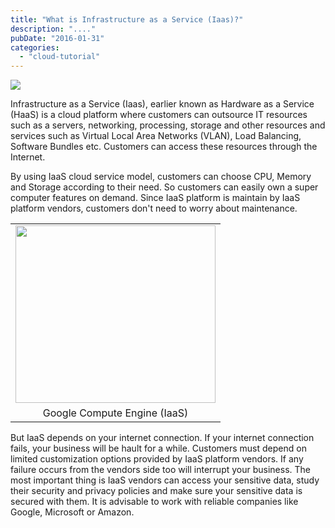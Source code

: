 ```yaml
---
title: "What is Infrastructure as a Service (Iaas)?"
description: "...."
pubDate: "2016-01-31"
categories: 
  - "cloud-tutorial"
---
```


[![](/images/Infrastructure+as+a+Service+Iaas.jpg)](http://3.bp.blogspot.com/-fPsTo3eLy6A/Vq45-9RzzWI/AAAAAAAACsA/B-1vtEQnldg/s1600/Infrastructure+as+a+Service+(Iaas).jpg)

  

Infrastructure as a Service (Iaas), earlier known as Hardware as a Service (HaaS) is a cloud platform where customers can outsource IT resources such as a servers, networking, processing, storage and other resources and services such as Virtual Local Area Networks (VLAN), Load Balancing, Software Bundles etc. Customers can access these resources through the Internet.

  

By using IaaS cloud service model, customers can choose CPU, Memory and Storage according to their need. So customers can easily own a super computer features on demand. Since IaaS platform is maintain by IaaS platform vendors, customers don't need to worry about maintenance.  
  

<table align="center" cellpadding="0" cellspacing="0" style="margin-left: auto; margin-right: auto; text-align: center;"><tbody><tr><td style="text-align: center;"><a href="http://3.bp.blogspot.com/-mtjBezimRCc/VrI83w5VkfI/AAAAAAAACtg/AHz6lUATSWs/s1600/Google_Compute_Engine_logo.png" style="margin-left: auto; margin-right: auto;"><img border="0" height="284" src="images/Google_Compute_Engine_logo.png" width="320"></a></td></tr><tr><td style="text-align: center;">Google Compute Engine (IaaS)</td></tr></tbody></table>

  

  

But IaaS depends on your internet connection. If your internet connection fails, your business will be hault for a while. Customers must depend on limited customization options provided by IaaS platform vendors. If any failure occurs from the vendors side too will interrupt your business. The most important thing is IaaS vendors can access your sensitive data, study their security and privacy policies and make sure your sensitive data is secured with them. It is advisable to work with reliable companies like Google, Microsoft or Amazon.
